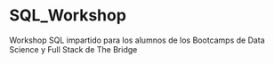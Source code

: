 # SQL_Workshop
Workshop SQL impartido para los alumnos de los Bootcamps de Data Science y Full Stack de The Bridge
